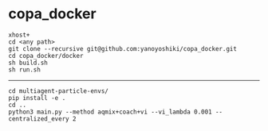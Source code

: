 # copa_docker
```
xhost+
cd <any path>
git clone --recursive git@github.com:yanoyoshiki/copa_docker.git
cd copa_docker/docker 
sh build.sh
sh run.sh
```
-------------------
```
cd multiagent-particle-envs/
pip install -e .
cd ..
python3 main.py --method aqmix+coach+vi --vi_lambda 0.001 --centralized_every 2
```

